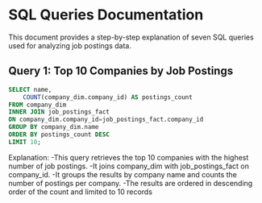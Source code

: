 # SQL Queries Documentation

This document provides a step-by-step explanation of seven SQL queries used for analyzing job postings data.

## Query 1: Top 10 Companies by Job Postings

```sql
SELECT name,
    COUNT(company_dim.company_id) AS postings_count
FROM company_dim
INNER JOIN job_postings_fact 
ON company_dim.company_id=job_postings_fact.company_id
GROUP BY company_dim.name
ORDER BY postings_count DESC
LIMIT 10;
```
Explanation:
-This query retrieves the top 10 companies with the highest number of job postings.
-It joins company_dim with job_postings_fact on company_id.
-It groups the results by company name and counts the number of postings per company.
-The results are ordered in descending order of the count and limited to 10 records

